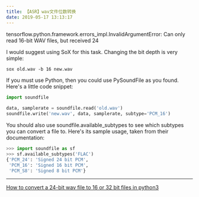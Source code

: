 ```yaml
---
title: 【ASR】wav文件位数转换
date: 2019-05-17 13:13:17
---
```


tensorflow.python.framework.errors_impl.InvalidArgumentError: Can only read 16-bit WAV files, but received 24


I would suggest using SoX for this task. Changing the bit depth is very simple:

```txt
sox old.wav -b 16 new.wav
```

If you must use Python, then you could use PySoundFile as you found. Here's a little code snippet:

```python
import soundfile

data, samplerate = soundfile.read('old.wav')
soundfile.write('new.wav', data, samplerate, subtype='PCM_16')
```

You should also use soundfile.available_subtypes to see which subtypes you can convert a file to. Here's its sample usage, taken from their documentation:

```python
>>> import soundfile as sf
>>> sf.available_subtypes('FLAC')
{'PCM_24': 'Signed 24 bit PCM',
 'PCM_16': 'Signed 16 bit PCM',
 'PCM_S8': 'Signed 8 bit PCM'}
```



---
[How to convert a 24-bit wav file to 16 or 32 bit files in python3](https://stackoverflow.com/questions/44812553/how-to-convert-a-24-bit-wav-file-to-16-or-32-bit-files-in-python3)

